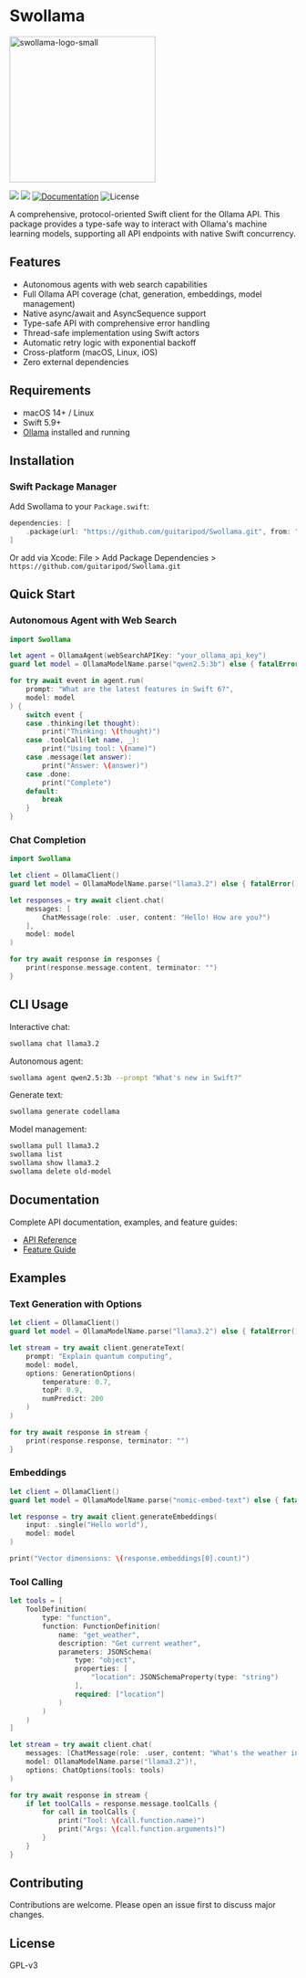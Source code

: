 # Swollama

<img src="https://github.com/user-attachments/assets/bcad3675-5c0f-47aa-b4d2-ff2ebec54437" alt="swollama-logo-small" width="256" height="256" />

[![](https://img.shields.io/endpoint?url=https%3A%2F%2Fswiftpackageindex.com%2Fapi%2Fpackages%2Fguitaripod%2FSwollama%2Fbadge%3Ftype%3Dplatforms)](https://swiftpackageindex.com/guitaripod/Swollama)
[![](https://img.shields.io/endpoint?url=https%3A%2F%2Fswiftpackageindex.com%2Fapi%2Fpackages%2Fguitaripod%2FSwollama%2Fbadge%3Ftype%3Dswift-versions)](https://swiftpackageindex.com/guitaripod/Swollama)
[![Documentation](https://img.shields.io/badge/Documentation-DocC-blue)](https://guitaripod.github.io/Swollama/documentation/swollama/)
![License](https://img.shields.io/badge/License-GPL--v3-blue)

A comprehensive, protocol-oriented Swift client for the Ollama API. This package provides a type-safe way to interact with Ollama's machine learning models, supporting all API endpoints with native Swift concurrency.

## Features

- Autonomous agents with web search capabilities
- Full Ollama API coverage (chat, generation, embeddings, model management)
- Native async/await and AsyncSequence support
- Type-safe API with comprehensive error handling
- Thread-safe implementation using Swift actors
- Automatic retry logic with exponential backoff
- Cross-platform (macOS, Linux, iOS)
- Zero external dependencies

## Requirements

- macOS 14+ / Linux
- Swift 5.9+
- [Ollama](https://ollama.ai) installed and running

## Installation

### Swift Package Manager

Add Swollama to your `Package.swift`:

```swift
dependencies: [
    .package(url: "https://github.com/guitaripod/Swollama.git", from: "1.0.0")
]
```

Or add via Xcode: File > Add Package Dependencies > `https://github.com/guitaripod/Swollama.git`

## Quick Start

### Autonomous Agent with Web Search

```swift
import Swollama

let agent = OllamaAgent(webSearchAPIKey: "your_ollama_api_key")
guard let model = OllamaModelName.parse("qwen2.5:3b") else { fatalError() }

for try await event in agent.run(
    prompt: "What are the latest features in Swift 6?",
    model: model
) {
    switch event {
    case .thinking(let thought):
        print("Thinking: \(thought)")
    case .toolCall(let name, _):
        print("Using tool: \(name)")
    case .message(let answer):
        print("Answer: \(answer)")
    case .done:
        print("Complete")
    default:
        break
    }
}
```

### Chat Completion

```swift
import Swollama

let client = OllamaClient()
guard let model = OllamaModelName.parse("llama3.2") else { fatalError() }

let responses = try await client.chat(
    messages: [
        ChatMessage(role: .user, content: "Hello! How are you?")
    ],
    model: model
)

for try await response in responses {
    print(response.message.content, terminator: "")
}
```

## CLI Usage

Interactive chat:
```bash
swollama chat llama3.2
```

Autonomous agent:
```bash
swollama agent qwen2.5:3b --prompt "What's new in Swift?"
```

Generate text:
```bash
swollama generate codellama
```

Model management:
```bash
swollama pull llama3.2
swollama list
swollama show llama3.2
swollama delete old-model
```

## Documentation

Complete API documentation, examples, and feature guides:
- [API Reference](https://guitaripod.github.io/Swollama/documentation/swollama/)
- [Feature Guide](FEATURES.md)

## Examples

### Text Generation with Options

```swift
let client = OllamaClient()
guard let model = OllamaModelName.parse("llama3.2") else { fatalError() }

let stream = try await client.generateText(
    prompt: "Explain quantum computing",
    model: model,
    options: GenerationOptions(
        temperature: 0.7,
        topP: 0.9,
        numPredict: 200
    )
)

for try await response in stream {
    print(response.response, terminator: "")
}
```

### Embeddings

```swift
let client = OllamaClient()
guard let model = OllamaModelName.parse("nomic-embed-text") else { fatalError() }

let response = try await client.generateEmbeddings(
    input: .single("Hello world"),
    model: model
)

print("Vector dimensions: \(response.embeddings[0].count)")
```

### Tool Calling

```swift
let tools = [
    ToolDefinition(
        type: "function",
        function: FunctionDefinition(
            name: "get_weather",
            description: "Get current weather",
            parameters: JSONSchema(
                type: "object",
                properties: [
                    "location": JSONSchemaProperty(type: "string")
                ],
                required: ["location"]
            )
        )
    )
]

let stream = try await client.chat(
    messages: [ChatMessage(role: .user, content: "What's the weather in Paris?")],
    model: OllamaModelName.parse("llama3.2")!,
    options: ChatOptions(tools: tools)
)

for try await response in stream {
    if let toolCalls = response.message.toolCalls {
        for call in toolCalls {
            print("Tool: \(call.function.name)")
            print("Args: \(call.function.arguments)")
        }
    }
}
```

## Contributing

Contributions are welcome. Please open an issue first to discuss major changes.

## License

GPL-v3
